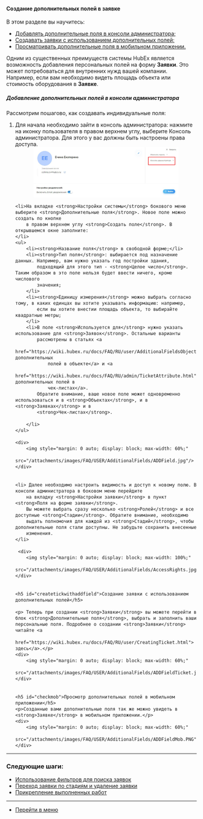 #### Создание дополнительных полей в заявке
В этом разделе вы научитесь:
<html>
<meta charset="utf-8">
<title>Быстрый переход внутри документа</title>
<ul>
    <li><a href="#createaddfield">Добавлять дополнительные поля в консоли администратора;</a></li>
    <li><a href="#createtickwithaddfield">Создавать заявки с использованием дополнительных полей;</a></li>
    <li><a href="#checkmob">Просматривать дополнительные поля в мобильном приложении.</a></li>

</ul>
</html>

<p>Одним из существенных преимуществ системы HubEx является возможность добавления персональных полей на форму <strong>Заявки</strong>.
    Это может потребоваться для внутренних нужд вашей компании. Например, если вам необходимо видеть площадь объекта или стоимость оборудования в
    <strong>Заявке</strong>.</p>

<html>
<body>
<h5 id="createaddfield">Добавление дополнительных полей в консоли администратора</h5>
<p>Рассмотрим пошагово, как создавать индивидуальные поля:</p>

<ol type="1">
    <li> Для начала необходимо зайти в консоль администратора: нажмите на иконку пользователя в
        правом верхнем углу, выберите Консоль администратора. Для этого у вас должны быть настроены права
        доступа.
    </li>
    <div>
        <img style="margin: 0 auto; display: block; max-width: 80%;"
             src="/attachments/images/FAQ/USER/AdditionalFields/AdmConsole.jpg"/>
    </div>

    <li>На вкладке <strong>Настройки системы</strong> бокового меню выберите <strong>Дополнительные поля</strong>. Новое поле можно создать по кнопке
        в правом верхнем углу <strong>Создать поле</strong>. В открывшемся окне заполните:
    </li>
    <ul>
        <li><strong>Название поля</strong> в свободной форме;</li>
        <li><strong>Тип поля</strong>: выбирается под назначение данных. Например, вам нужно указать год постройки здания,
            подходящий для этого тип - <strong>Целое число</strong>. Таким образом в это поле нельзя будет ввести ничего, кроме числового
            значения;
        </li>
        <li><strong>Единицу измерения</strong> можно выбрать согласно тому, в каких единцах вы хотите указывать информацию: например,
            если вы хотите внестии площадь объекта, то выбирайте квадратные метры;
        </li>
        <li>В поле <strong>Используется для</strong> нужно указать использование для <strong>Заявок</strong>. Остальные варианты
            рассмотрены в статьях <a
                    href="https://wiki.hubex.ru/docs/FAQ/RU/user/AdditionalFieldsObject.html">Создание дополнительных
                полей в объекте</a> и <a
                    href="https://wiki.hubex.ru/docs/FAQ/RU/admin/TicketAttribute.html">Создание дополнительных полей в
                чек-листах</a>.
            Обратите внимание, ваше новое поле может одновременно использоваться и в <strong>Объектах</strong>, и в <strong>Заявках</strong> и в
            <strong>Чек-листах</strong>.

        </li>
    </ul>

    <div>
        <img style="margin: 0 auto; display: block; max-width: 60%;"
             src="/attachments/images/FAQ/USER/AdditionalFields/ADDField.jpg"/>
    </div>


    <li> Далее необходимо настроить видимость и доступ к новому полю. В консоли администратора в боковом меню перейдите
        на вкладку <strong>Настройки заявки</strong> в пункт <strong>Поля на форме заявки</strong>.
        Вы можете выбрать сразу несколько <strong>Ролей</strong> и все доступные <strong>Стадии</strong>. Обратите внимание, необходимо
        выдать полномочия для каждой из <strong>Стадий</strong>, чтобы дополнительные поля стали доступны. Не забудьте сохранить внесенные
        изменения.
    </li>
     
     <div>
        <img style="margin: 0 auto; display: block; max-width: 100%;"
             src="/attachments/images/FAQ/USER/AdditionalFields/AccessRights.jpg"/>
    </div>
 

    <h5 id="createtickwithaddfield">Создание заявки с использованием дополнительных полей</h5>

    <p> Теперь при создании <strong>Заявки</strong> вы можете перейти в блок <strong>Дополнительные поля</strong>, выбрать и заполнить ваши персональные поля. Подробнее о создании <strong>Заявки</strong> читайте <a
                href="https://wiki.hubex.ru/docs/FAQ/RU/user/CreatingTicket.html"> здесь</a>.</p>
    <div>
        <img style="margin: 0 auto; display: block; max-width: 60%;"
             src="/attachments/images/FAQ/USER/AdditionalFields/ADDFieldTicket.jpg"/>
    </div>
 

    <h5 id="checkmob">Просмотр дополнительных полей в мобильном приложении</h5>
    <p>Созданные вами дополнительные поля так же можно увидеть в <strong>Заявке</strong> в мобильном приложении.</p>
    <div>
        <img style="margin: 0 auto; display: block; max-width: 60%;"
             src="/attachments/images/FAQ/USER/AdditionalFields/ADDFieldMob.PNG"/>
    </div>

</ol>
</body>
</html>


___
### Следующие шаги:
- [Использование фильтров для поиска заявок](./Filters.md)
- [Переход заявки по стадиям и удаление заявки](./ChangingStatus.md)
- [Прикрепление выполненных работ](./AttachingFiles.md)


___
- [Перейти в меню](http://wiki.hubex.ru)
